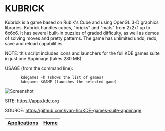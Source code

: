 # KUBRICK

 Kubrick is a game based on Rubik's Cube and using OpenGL
 3-D graphics libraries.
 Kubrick handles cubes, "bricks" and "mats" from 2x2x1 up 
 to 6x6x6. It has several built-in puzzles of graded 
 difficulty, as well as demos of solving moves and pretty 
 patterns. 
 The game has unlimited undo, redo, save and reload 
 capabilities. 
 
 NOTE: this script includes icons and launchers for the 
 full KDE games suite in just one Appimage (takes 280 MB).
 
 USAGE (from the command line):
 
           kdegames -h (shows the list of games)
           kdegames $GAME (launches the selected game)
           
 ![Screenshot](https://kde.org/images/screenshots/kubrick.png)
 
 SITE: https://apps.kde.org

 SOURCE: https://github.com/ivan-hc/KDE-games-suite-appimage

 | [Applications](https://portable-linux-apps.github.io/apps.html) | [Home](https://portable-linux-apps.github.io)
 | --- | --- |
